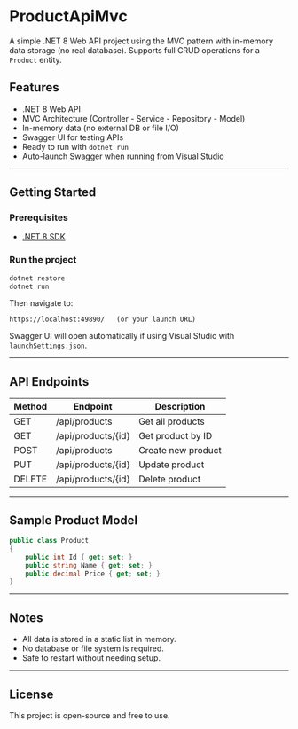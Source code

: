 # ProductApiMvc

A simple .NET 8 Web API project using the MVC pattern with in-memory data storage (no real database). Supports full CRUD operations for a `Product` entity.

## Features

- .NET 8 Web API
- MVC Architecture (Controller - Service - Repository - Model)
- In-memory data (no external DB or file I/O)
- Swagger UI for testing APIs
- Ready to run with `dotnet run`
- Auto-launch Swagger when running from Visual Studio

---

## Getting Started

### Prerequisites

- [.NET 8 SDK](https://dotnet.microsoft.com/en-us/download)

### Run the project

```bash
dotnet restore
dotnet run
```

Then navigate to:

```
https://localhost:49890/   (or your launch URL)
```

Swagger UI will open automatically if using Visual Studio with `launchSettings.json`.

---

## API Endpoints

| Method | Endpoint            | Description         |
|--------|---------------------|---------------------|
| GET    | /api/products       | Get all products    |
| GET    | /api/products/{id}  | Get product by ID   |
| POST   | /api/products       | Create new product  |
| PUT    | /api/products/{id}  | Update product      |
| DELETE | /api/products/{id}  | Delete product      |

---

## Sample Product Model

```csharp
public class Product
{
    public int Id { get; set; }
    public string Name { get; set; }
    public decimal Price { get; set; }
}
```

---

## Notes

- All data is stored in a static list in memory.
- No database or file system is required.
- Safe to restart without needing setup.

---

## License

This project is open-source and free to use.
